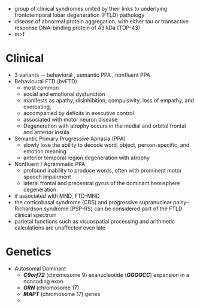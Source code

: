 - group of clinical syndromes united by their links to underlying frontotemporal lobar degeneration (FTLD) pathology 
- disease of abnormal protein aggregation, with either tau or transactive response DNA-binding protein of 43 kDa (TDP-43) 
- m>f 
# Clinical 
- 3 variants -- behavioral , semantic PPA , nonfluent PPA 
- Behavioural FTD (bvFTD)
	- most common 
	- social and emotional dysfunction 
	- manifests as apathy, disinhibition, compulsivity, loss of empathy, and overeating, 
	- accompanied by deficits in executive control 
	- associated with motor neuron disease 
	- Degeneration with atrophy occurs in the medial and orbital frontal and anterior insula 
- Semantic Primary Progressive Aphasia (PPA)
	- slowly lose the ability to decode word, object, person-specific, and emotion meaning 
	- anterior temporal region degeneration with atrophy 
- Nonfluent / Agrammatic PPA 
	- profound inability to produce words, often with prominent motor speech impairment 
	- lateral frontal and precentral gyrus of the dominant hemisphere degeneration 
- if associated with MND, FTD-MND 
- the corticobasal syndrome (CBS) and progressive supranuclear palsy–Richardson syndrome (PSP-RS) can be considered part of the FTLD clinical spectrum
- parietal functions such as visuospatial processing and arithmetic calculations are unaffected even late
# Genetics 
- Autosomal Dominant 
	- ***C9orf72*** (chromosome 9) exanucleotide (***GGGGCC***) expansion in a noncoding exon
	- ***GRN*** (chromosome 17)
	- ***MAPT*** (chromosome 17) genes
	- 